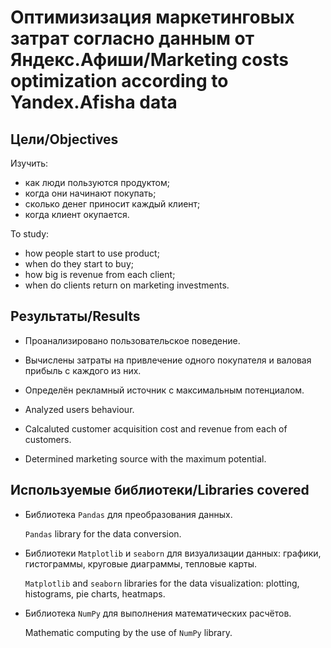 # Оптимизизация маркетинговых затрат согласно данным от Яндекс.Афиши/Marketing costs optimization according to Yandex.Afisha data

## Цели/Objectives

Изучить:
- как люди пользуются продуктом;
- когда они начинают покупать;
- сколько денег приносит каждый клиент;
- когда клиент окупается.

To study:
- how people start to use product;
- when do they start to buy;
- how big is revenue from each client;
- when do clients return on marketing investments.

## Результаты/Results
- Проанализировано пользовательское поведение.
- Вычислены затраты на привлечение одного покупателя и валовая прибыль с каждого из них.
- Определён рекламный источник с максимальным потенциалом.

- Analyzed users behaviour.
- Calcaluted customer acquisition cost and revenue from each of customers.
- Determined marketing source with the maximum potential.

## Используемые библиотеки/Libraries covered
- Библиотека `Pandas` для преобразования данных.
  
  `Pandas` library for the data conversion.
  
- Библиотеки `Matplotlib` и `seaborn` для визуализации данных: графики, гистограммы, круговые диаграммы, тепловые карты.
  
  `Matplotlib` and `seaborn` libraries for the data visualization: plotting, histograms, pie charts, heatmaps.
  
- Библиотека `NumPy` для выполнения математических расчётов.
  
  Mathematic computing by the use of `NumPy` library.
